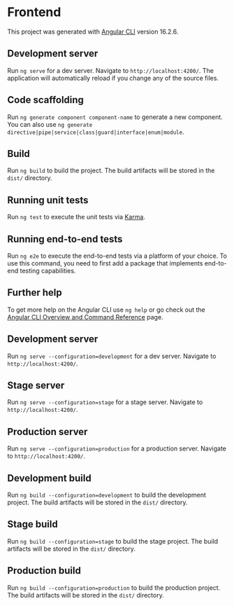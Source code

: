 # Frontend

This project was generated with [Angular CLI](https://github.com/angular/angular-cli) version 16.2.6.

## Development server

Run `ng serve` for a dev server. Navigate to `http://localhost:4200/`. The application will automatically reload if you change any of the source files.

## Code scaffolding

Run `ng generate component component-name` to generate a new component. You can also use `ng generate directive|pipe|service|class|guard|interface|enum|module`.

## Build

Run `ng build` to build the project. The build artifacts will be stored in the `dist/` directory.

## Running unit tests

Run `ng test` to execute the unit tests via [Karma](https://karma-runner.github.io).

## Running end-to-end tests

Run `ng e2e` to execute the end-to-end tests via a platform of your choice. To use this command, you need to first add a package that implements end-to-end testing capabilities.

## Further help

To get more help on the Angular CLI use `ng help` or go check out the [Angular CLI Overview and Command Reference](https://angular.io/cli) page.

## Development server
Run `ng serve --configuration=development` for a dev server. Navigate to `http://localhost:4200/`.

## Stage server
Run `ng serve --configuration=stage` for a stage server. Navigate to `http://localhost:4200/`.

## Production server
Run `ng serve --configuration=production` for a production server. Navigate to `http://localhost:4200/`.

## Development build
Run `ng build --configuration=development` to build the development project. The build artifacts will be stored in the `dist/` directory.

## Stage build
Run `ng build --configuration=stage` to build the stage project. The build artifacts will be stored in the `dist/` directory.

## Production build
Run `ng build --configuration=production` to build the production project. The build artifacts will be stored in the `dist/` directory.
